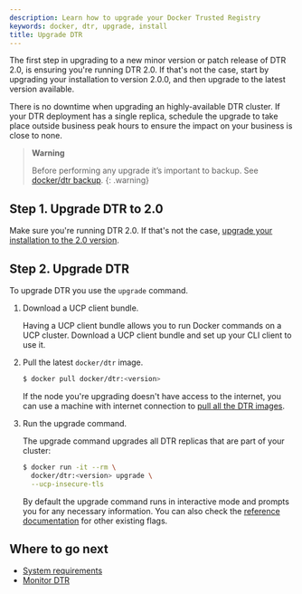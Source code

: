 ```yaml
---
description: Learn how to upgrade your Docker Trusted Registry
keywords: docker, dtr, upgrade, install
title: Upgrade DTR
---
```


The first step in upgrading to a new minor version or patch release of DTR 2.0,
is ensuring you're running DTR 2.0. If that's not the case, start by upgrading
your installation to version 2.0.0, and then upgrade to the latest version
available.

There is no downtime when upgrading an highly-available DTR cluster. If your
DTR deployment has a single replica, schedule the upgrade to take place outside
business peak hours to ensure the impact on your business is close to none.

> **Warning**
>
> Before performing any upgrade it’s important to backup. See 
> [docker/dtr backup](/datacenter/dtr/2.1/guides/high-availability/backups-and-disaster-recovery/).
{: .warning}

## Step 1. Upgrade DTR to 2.0

Make sure you're running DTR 2.0. If that's not the case, [upgrade your
installation to the 2.0 version](/datacenter/dtr/2.0/install/upgrade/upgrade-major.md).

## Step 2. Upgrade DTR

To upgrade DTR you use the `upgrade` command.

1. Download a UCP client bundle.

    Having a UCP client bundle allows you to run Docker commands on a UCP
    cluster. Download a UCP client bundle and set up your CLI client to use it.

2.  Pull the latest `docker/dtr` image.

    ```bash
    $ docker pull docker/dtr:<version>
    ```

    If the node you're upgrading doesn't have access to the internet, you can
    use a machine with internet connection to
    [pull all the DTR images](install-offline.md).

4.  Run the upgrade command.

    The upgrade command upgrades all DTR replicas that are part of your cluster:

    ```bash
    $ docker run -it --rm \
      docker/dtr:<version> upgrade \
      --ucp-insecure-tls
    ```

    By default the upgrade command runs in interactive mode and prompts you for
    any necessary information. You can also check the
    [reference documentation](../../reference/cli/index.md) for other existing flags.

## Where to go next

* [System requirements](system-requirements.md)
* [Monitor DTR](..//monitor-troubleshoot/index.md)

